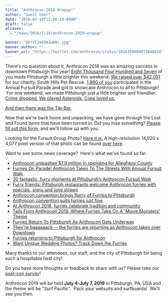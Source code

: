```yaml
---
title: "Anthrocon 2018 Wrapup!"
author: "Guest User"
date: "2018-07-14T12:56:19-0400"
draft: false
aliases:
  - "/news/2018/7/14/anthrocon-2018-wrapup"

banner: "DhrVIJmX0AIwO8c.jpg"
banner_author: ""
banner_url: "https://twitter.com/anthrocon/status/1016359004073848834"
---
```


There's no question about it, Anthrocon 2018 was an amazing success in downtown Pittsburgh this year! [Eight Thousand Four Hundred and Seven](https://twitter.com/anthrocon/status/1016066000918401025) of you made Pittsburgh a little brighter this weekend. [We raised over $42,051](/2018-charity-followup) for our charity, South Hills Pet Rescue. [1,980 of you](https://twitter.com/anthrocon/status/1015673104910217217) participated in the Annual Fursuit Parade and got to showcase Anthrocon to all to Pittsburgh! &nbsp;For one weekend, we made Pittsburgh just a little brighter and friendlier. [Crime dropped.](https://twitter.com/anthrocon/status/1014897179234852864) [We played Asteroids.](https://twitter.com/anthrocon/status/1016156734929494018) [Cops loved us.](https://twitter.com/suzyyogi/status/1015370068006457344)

[And then there was the Tiki Bar.](https://twitter.com/anthrocon/status/1016120860447559680)

Now that we're back home and unpacking, we have gone through the Lost and Found items that have been turned in. Did you lose something? [Please fill out this form](https://docs.google.com/forms/d/e/1FAIpQLSfu5Vb0LUUBAiAKMnKR8ZUs4RsMb2XEgLrK0neHdZMY8HpX7w/viewform), and we'll follow up with you.

Looking for the Fursuit Group Photo? [Here it is.](https://www.flickr.com/photos/16854395@N05/28443227077/in/dateposted-public/) A high-resolution 14,920 x 4,077 pixel version of that photo can be found [over here](https://www.flickr.com/photos/16854395@N05/28443227077/sizes/o/).

Want to see some news coverage? &nbsp;Here's what we've found so far:

- [Anthrocon unleashes $7.9 million in spending for Allegheny County](https://www.bizjournals.com/pittsburgh/news/2018/07/05/anthrocon-unleashes-7-9-million-in-spending-for.html)
- [Furries On Parade! Anthrocon Takes To The Streets With Annual Fursuit Walk](https://pittsburgh.cbslocal.com/2018/07/07/anthrocon-fursuit-walk-furry-parade/)
- [30 fantastic, furry moments at Pittsburgh’s Anthrocon Fursuit Walk](https://theincline.com/2018/07/07/30-fantastic-furry-moments-at-pittsburghs-anthrocon-fursuit-walk/)
- [Furry friends: Pittsburgh restaurants welcome Anthrocon furries with specials, signs and long straws](https://www.pghcitypaper.com/pittsburgh/furry-friends-pittsburgh-restaurants-welcome-anthrocon-furries-with-specials-signs-and-long-straws/Content?oid=9244633)
- [Anthrocon convention brings flurry of Furries to Pittsburgh](https://triblive.com/aande/moreaande/13825755-74/anthrocon-convention-brings-flurry-of-furries-to-pittsburgh)
- [Anthrocon convention suits furries just fine](http://www.post-gazette.com/local/city/2018/07/07/Anthrocon-convention-suits-furries-just-fine/stories/201807070085)
- [At Anthrocon 2018, furries celebrate tradition and community](http://www.post-gazette.com/local/city/2018/07/05/Anthrocon-2018-furry-convention-Pittsburgh-david-lawrence-convention-center/stories/201807050148)
- [Tails From Anthrocon 2018, Where Furries Take On A 'Movie Monsters' Theme](http://wesa.fm/post/tails-anthrocon-2018-where-furries-take-movie-monsters-theme#stream/0)
- [Furries Return To Pittsburgh As Anthrocon Gets Underway](https://pittsburgh.cbslocal.com/2018/07/05/furries-pittsburgh-anthrocon-2018-gets-underway/)
- [They're baaaaaack -- the furries are returning as Anthrocon takes over Downtown](http://www.post-gazette.com/life/lifestyle/2018/07/05/anthrocon-2018-furries-fursuits-pittsburgh-downtown-annual-convention/stories/201807050107)
- [Furries returning to Pittsburgh for Anthrocon](https://www.wpxi.com/news/top-stories/furries-returning-to-pittsburgh-for-anthrocon/779737843)
- [Want Unique Wedding Photos? Track Down the Furries](http://www.pittsburghmagazine.com/Best-of-the-Burgh-Blogs/Beyond-the-Cookie-Table/July-2018/Want-Unique-Wedding-Photos-Track-Down-the-Furries/)

Many thanks to our attendees, our staff, and the city of Pittsburgh for being such a hospitable host city!

Do you have more thoughts or feedback to share with us?&nbsp;Please take our [post-con survey](http://anthrocon.org/survey)!

Anthrocon 2019 will be held **July 4-July 7, 2019** in Pittsburgh, PA, USA and the theme will be "Surf Pacific".&nbsp;&nbsp;Pack your wetsuits and surfboards!&nbsp;&nbsp;We’ll see you then.

